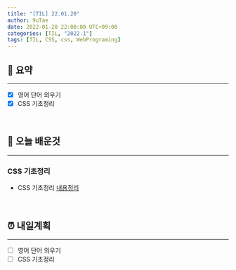 ```yaml
---
title: "[TIL] 22.01.20"
author: 9uTae
date: 2022-01-20 22:00:00 UTC+09:00
categories: [TIL, "2022.1"]
tags: [TIL, CSS, css, WebPrograming]
---
```


## 🏁 요약

---

- [x] 영어 단어 외우기
- [x] CSS 기초정리

<br>

## 📑 오늘 배운것

---

### CSS 기초정리

- CSS 기초정리 [내용정리](https://9utae.github.io/posts/99-basic-css)

<br>

## ⏰ 내일계획

---

- [ ] 영어 단어 외우기
- [ ] CSS 기초정리

<br>